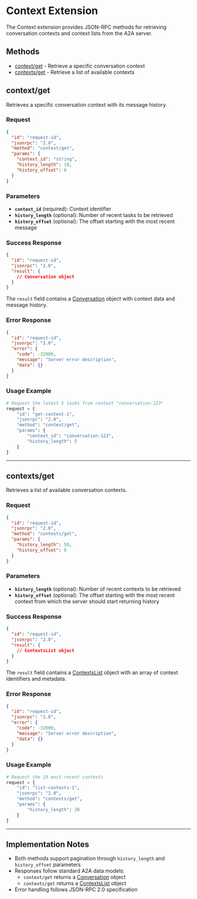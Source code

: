 # Context Extension

The Context extension provides JSON-RPC methods for retrieving conversation contexts and context lists from the A2A server.

## Methods

- [context/get](#contextget) - Retrieve a specific conversation context
- [contexts/get](#contextsget) - Retrieve a list of available contexts

## context/get

Retrieves a specific conversation context with its message history.

### Request

```json
{
  "id": "request-id",
  "jsonrpc": "2.0",
  "method": "context/get",
  "params": {
    "context_id": "string",
    "history_length": 10,
    "history_offset": 0
  }
}
```

### Parameters

- **`context_id`** (required): Context identifier
- **`history_length`** (optional): Number of recent tasks to be retrieved
- **`history_offset`** (optional): The offset starting with the most recent message

### Success Response

```json
{
  "id": "request-id",
  "jsonrpc": "2.0",
  "result": {
    // Conversation object
  }
}
```

The `result` field contains a [Conversation](../models.md#conversation) object with context data and message history.

### Error Response

```json
{
  "id": "request-id",
  "jsonrpc": "2.0",
  "error": {
    "code": -32000,
    "message": "Server error description",
    "data": {}
  }
}
```

### Usage Example

```python
# Request the latest 5 tasks from context "conversation-123"
request = {
    "id": "get-context-1",
    "jsonrpc": "2.0",
    "method": "context/get",
    "params": {
        "context_id": "conversation-123",
        "history_length": 5
    }
}
```

---

## contexts/get

Retrieves a list of available conversation contexts.

### Request

```json
{
  "id": "request-id", 
  "jsonrpc": "2.0",
  "method": "contexts/get",
  "params": {
    "history_length": 50,
    "history_offset": 0
  }
}
```

### Parameters

- **`history_length`** (optional): Number of recent contexts to be retrieved
- **`history_offset`** (optional): The offset starting with the most recent context from which the server should start returning history

### Success Response

```json
{
  "id": "request-id",
  "jsonrpc": "2.0",
  "result": {
    // ContextsList object
  }
}
```

The `result` field contains a [ContextsList](../models.md#contextslist) object with an array of context identifiers and metadata.

### Error Response

```json
{
  "id": "request-id",
  "jsonrpc": "2.0",
  "error": {
    "code": -32000,
    "message": "Server error description",
    "data": {}
  }
}
```

### Usage Example

```python
# Request the 20 most recent contexts
request = {
    "id": "list-contexts-1", 
    "jsonrpc": "2.0",
    "method": "contexts/get",
    "params": {
        "history_length": 20
    }
}
```

---

## Implementation Notes

- Both methods support pagination through `history_length` and `history_offset` parameters
- Responses follow standard A2A data models:
  - `context/get` returns a [Conversation](../models.md#conversation) object
  - `contexts/get` returns a [ContextsList](../models.md#contextslist) object
- Error handling follows JSON-RPC 2.0 specification

